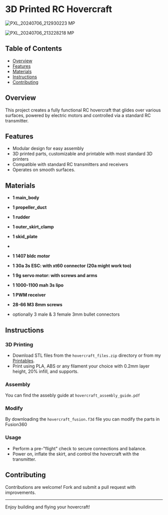 # 3D Printed RC Hovercraft

![PXL_20240706_212930223 MP](https://github.com/Dmitrii-Tomin/hovercraft/assets/83939750/9b95c440-3dba-4b87-9749-60d340d6d755)

![PXL_20240706_213228218 MP](https://github.com/Dmitrii-Tomin/hovercraft/assets/83939750/c892280a-f744-419e-8b61-7af889dbeeda)


## Table of Contents
- [Overview](#overview)
- [Features](#features)
- [Materials](#materials)
- [Instructions](#instructions)
- [Contributing](#contributing)

## Overview
This project creates a fully functional RC hovercraft that glides over various surfaces, powered by electric motors and controlled via a standard RC transmitter.

## Features
- Modular design for easy assembly
- 3D printed parts, customizable and printable with most standard 3D printers
- Compatible with standard RC transmitters and receivers
- Operates on smooth surfaces.

## Materials

- **1 main_body**
- **1 propeller_duct**
- **1 rudder**
- **1 outer_skirt_clamp**
- **1 skid_plate**
-  

- **1 1407 bldc motor**
- **1 30a 3s ESC: with xt60 connector (20a might work too)**
- **1 9g servo motor: with screws and arms**
- **1 1000-1100 mah 3s lipo**
- **1 PWM receiver**
- **28-66 M3 8mm screws**
- optionally 3 male & 3 female 3mm bullet connectors

## Instructions

### 3D Printing
- Download STL files from the `hovercraft_files.zip` directory or from my [Printables](https://www.printables.com/model/934954-rc-hovercraft).
- Print using PLA, ABS or any filament your choice with 0.2mm layer height, 20% infill, and supports.

### Assembly
You can find the assebly guide at `hovercraft_assembly_guide.pdf`

### Modify
By downloading the `hovercraft_fusion.f3d` file you can modify the parts in Fusion360

### Usage
- Perform a pre-"flight" check to secure connections and balance.
- Power on, inflate the skirt, and control the hovercraft with the transmitter.

## Contributing
Contributions are welcome! Fork and submit a pull request with improvements.

---

Enjoy building and flying your hovercraft!
